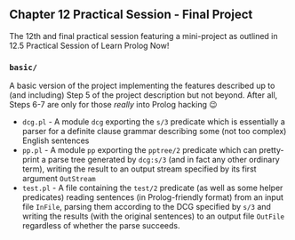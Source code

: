 ## Chapter 12 Practical Session - Final Project

The 12th and final practical session featuring a mini-project as outlined in 12.5 Practical Session of Learn Prolog Now!

### `basic/`

A basic version of the project implementing the features described up to (and including) Step 5 of the project description but not beyond.  After all, Steps 6-7 are only for those *really* into Prolog hacking :wink:

- `dcg.pl` - A module `dcg` exporting the `s/3` predicate which is essentially a parser for a definite clause grammar describing some (not too complex) English sentences
- `pp.pl` - A module `pp` exporting the `pptree/2` predicate which can pretty-print a parse tree generated by `dcg:s/3` (and in fact any other ordinary term), writing the result to an output stream specified by its first argument `OutStream`
- `test.pl` - A file containing the `test/2` predicate (as well as some helper predicates) reading sentences (in Prolog-friendly format) from an input file `InFile`, parsing them according to the DCG specified by `s/3` and writing the results (with the original sentences) to an output file `OutFile` regardless of whether the parse succeeds.
